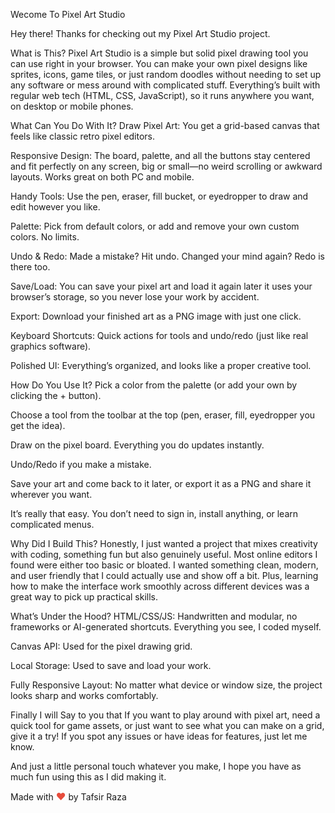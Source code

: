 Wecome To Pixel Art Studio

Hey there! Thanks for checking out my Pixel Art Studio project. 

What is This?
Pixel Art Studio is a simple but solid pixel drawing tool you can use right in your browser. You can make your own pixel designs like sprites, icons, game tiles, or just random doodles without needing to set up any software or mess around with complicated stuff. Everything’s built with regular web tech (HTML, CSS, JavaScript), so it runs anywhere you want, on desktop or mobile phones.

What Can You Do With It?
Draw Pixel Art: You get a grid-based canvas that feels like classic retro pixel editors.

Responsive Design: The board, palette, and all the buttons stay centered and fit perfectly on any screen, big or small—no weird scrolling or awkward layouts. Works great on both PC and mobile.

Handy Tools: Use the pen, eraser, fill bucket, or eyedropper to draw and edit however you like.

Palette: Pick from default colors, or add and remove your own custom colors. No limits.

Undo & Redo: Made a mistake? Hit undo. Changed your mind again? Redo is there too.

Save/Load: You can save your pixel art and load it again later it uses your browser’s storage, so you never lose your work by accident.

Export: Download your finished art as a PNG image with just one click.

Keyboard Shortcuts: Quick actions for tools and undo/redo (just like real graphics software).

Polished UI: Everything’s organized, and looks like a proper creative tool.

How Do You Use It?
Pick a color from the palette (or add your own by clicking the + button).

Choose a tool from the toolbar at the top (pen, eraser, fill, eyedropper you get the idea).

Draw on the pixel board. Everything you do updates instantly.

Undo/Redo if you make a mistake.

Save your art and come back to it later, or export it as a PNG and share it wherever you want.

It’s really that easy. You don’t need to sign in, install anything, or learn complicated menus.

Why Did I Build This?
Honestly, I just wanted a project that mixes creativity with coding, something fun but also genuinely useful. Most online editors I found were either too basic or bloated. I wanted something clean, modern, and user friendly that I could actually use and show off a bit. Plus, learning how to make the interface work smoothly across different devices was a great way to pick up practical skills.

What’s Under the Hood?
HTML/CSS/JS: Handwritten and modular, no frameworks or AI-generated shortcuts. Everything you see, I coded myself.

Canvas API: Used for the pixel drawing grid.

Local Storage: Used to save and load your work.

Fully Responsive Layout: No matter what device or window size, the project looks sharp and works comfortably.

Finally I will Say to you that
If you want to play around with pixel art, need a quick tool for game assets, or just want to see what you can make on a grid, give it a try! If you spot any issues or have ideas for features, just let me know.

And just a little personal touch whatever you make, I hope you have as much fun using this as I did making it.


Made with <span style="color:#e74c3c;font-size:1.1em;">❤</span> by Tafsir Raza